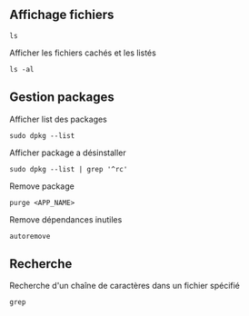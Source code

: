 ## Affichage fichiers

    ls

Afficher les fichiers cachés et les listés

    ls -al

## Gestion packages
Afficher list des packages

    sudo dpkg --list
    
Afficher package a désinstaller

    sudo dpkg --list | grep '^rc'
    
Remove package

    purge <APP_NAME>
    
Remove dépendances inutiles

    autoremove
    
## Recherche
    
Recherche d'un chaîne de caractères dans un fichier spécifié

    grep
